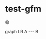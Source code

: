 # test-gfm

:smile:

<script src="https://cdn.rawgit.com/knsv/mermaid/7.0.0/dist/mermaid.js" type="text/javascript"></script>

<script>mermaid.initialize({startOnLoad:true});</script>

<div class="mermaid">
graph LR
    A --- B
</div>

